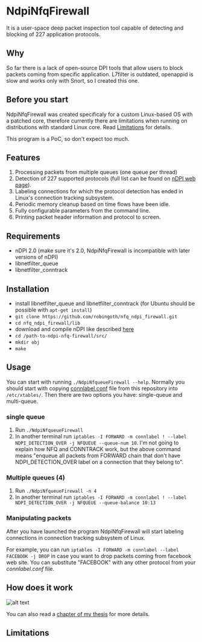 # NdpiNfqFirewall
It is a user-space deep packet inspection tool capable of detecting and blocking of 227 application protocols.

## Why
So far there is a lack of open-source DPI tools that allow users to block packets coming from specific application.
L7filter is outdated, openappid is slow and works only with Snort, so I created this one.

## Before you start
NdpiNfqFirewall was created specificaly for a custom Linux-based OS with a patched core, therefore currently there are limitations when running on distributions with standard Linux core. Read [Limitations](#limitations) for details.

This program is a PoC, so don't expect too much.

## Features
1. Processing packets from multiple queues (one queue per thread)
2. Detection of 227 supported protocols (full list can be found on [nDPI web page](http://www.ntop.org/products/deep-packet-inspection/ndpi/)).
3. Labeling connections for which the protocol detection has ended in Linux's connection tracking subsystem.
4. Periodic memory cleanup based on time flows have been idle.
5. Fully configurable parameters from the command line.
6. Printing packet header information and protocol to screen.

## Requirements
- nDPI 2.0 (make sure it's 2.0, NdpiNfqFirewall is incompatible with later versions of nDPI)
- libnetfilter_queue
- libnetfilter_conntrack

## Installation
- install libnetfilter_queue and libnetfilter_conntrack (for Ubuntu should be possible with `apt-get install`)
- `git clone https://github.com/robingoth/nfq_ndpi_firewall.git`
- `cd nfq_ndpi_firewall/lib`
- download and compile nDPI like described [here](https://github.com/ntop/nDPI/blob/2.0-stable/INSTALL)
- `cd /path-to-ndpi-nfq-firewall/src/`
- `mkdir obj`
- `make`

## Usage
You can start with running `./NdpiNfqueueFirewall --help`.
Normally you should start with copying [connlabel.conf](./connlabel.conf) file from this repository into `/etc/xtables/`.
Then there are two options you have: single-queue and multi-queue.

### single queue
1. Run `./NdpiNfqueueFirewall`
2. In another terminal run `iptables -I FORWARD -m connlabel ! --label NDPI_DETECTION_OVER -j NFQUEUE --queue-num 10`. I'm not going to explain how NFQ and CONNTRACK work, but the above command means "enqueue all packets from FORWARD chain that don't have NDPI_DETECTION_OVER label on a connection that they belong to".

### Multiple queues (4)
1. Run `./NdpiNfqueueFirewall -n 4`
2. In another terminal run `iptables -I FORWARD -m connlabel ! --label NDPI_DETECTION_OVER -j NFQUEUE --queue-balance 10:13`

### Manipulating packets
After you have launched the program NdpiNfqFirewall will start labeling connections in connection tracking subsystem of Linux.

For example, you can run `iptables -I FORWARD -m connlabel --label FACEBOOK -j DROP` in case you want to drop packets coming from facebook web site. You can substitute "FACEBOOK" with any other protocol from your *connlabel.conf* file.

## How does it work
![alt text](https://github.com/robingoth/nfq_ndpi_firewall/blob/master/docs/workflow.png "NdpiNfqFirewall Workflow")

You can also read a [chapter of my thesis](./docs/thesis_chapter_l7firewall.pdf) for more details.

## Limitations
